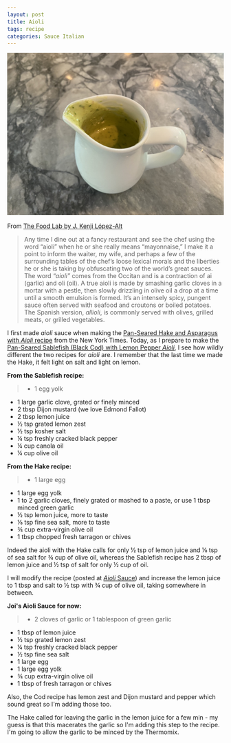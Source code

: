 ```yaml
---
layout: post
title: Aioli
tags: recipe
categories: Sauce Italian
---
```

![Aioli Sauce](/images/aioli.jpeg)


From [The Food Lab by J. Kenji López-Alt](http://www.kenjilopezalt.com/)

> Any time I dine out at a fancy restaurant and see the chef using the word “aioli” when he or she really means “mayonnaise,” I make it a point to inform the waiter, my wife, and perhaps a few of the surrounding tables of the chef’s loose lexical morals and the liberties he or she is taking by obfuscating two of the world’s great sauces. The word *“aioli”* comes from the Occitan and is a contraction of ai (garlic) and oli (oil). A true aioli is made by smashing garlic cloves in a mortar with a pestle, then slowly drizzling in olive oil a drop at a time until a smooth emulsion is formed. It’s an intensely spicy, pungent sauce often served with seafood and croutons or boiled potatoes. The Spanish version, *allioli*, is commonly served with olives, grilled meats, or grilled vegetables.

I first made *aioli* sauce when making the [Pan-Seared Hake and Asparagus with *Aioli* recipe](https://cooking.nytimes.com/recipes/1019334-pan-seared-hake-and-asparagus-with-aioli) from the New York Times. Today, as I prepare to make the [Pan-Seared Sablefish (Black Cod) with Lemon Pepper *Aioli*](/recipes/Pan-Seared-Sablefish-Black-Cod-with-Lemon-Pepper-Aioli.html), I see how wildly different the two recipes for *aioli* are. I remember that the last time we made the Hake, it felt light on salt and light on lemon.

**From the Sablefish recipe:**
>- 1 egg yolk
- 1 large garlic clove, grated or finely minced
- 2 tbsp Dijon mustard (we love Edmond Fallot)
- 2 tbsp lemon juice
- ½ tsp grated lemon zest
- ½ tsp kosher salt
- ¼ tsp freshly cracked black pepper
- ¼ cup canola oil
- ¼ cup olive oil

**From the Hake recipe:**
>- 1 large egg
- 1 large egg yolk
- 1 to 2 garlic cloves, finely grated or mashed to a paste, or use 1 tbsp minced green garlic
- ½ tsp lemon juice, more to taste
- ⅛ tsp fine sea salt, more to taste
- ¾ cup extra-virgin olive oil
- 1 tbsp chopped fresh tarragon or chives

Indeed the aioli with the Hake calls for only ½ tsp of lemon juice and ⅛ tsp of sea salt for ¾ cup of olive oil, whereas the Sablefish recipe has 2 tbsp of lemon juice and ½ tsp of salt for only ½ cup of oil.

I will modify the recipe (posted at [*Aioli* Sauce](/recipes/Aioli-Sauce.html)) and increase the lemon juice to 1 tbsp and salt to ½ tsp with ¾ cup of olive oil, taking somewhere in between.

**Joi's Aioli Sauce for now:**
>- 2 cloves of garlic or 1 tablespoon of green garlic
- 1 tbsp of lemon juice
- ½ tsp grated lemon zest
- ¼ tsp freshly cracked black pepper
- ½ tsp fine sea salt
- 1 large egg
- 1 large egg yolk
- ¾ cup extra-virgin olive oil
- 1 tbsp of fresh tarragon or chives

Also, the Cod recipe has lemon zest and Dijon mustard and pepper which sound great so I'm adding those too.

The Hake called for leaving the garlic in the lemon juice for a few min - my guess is that this macerates the garlic so I'm adding this step to the recipe. I'm going to allow the garlic to be minced by the Thermomix.